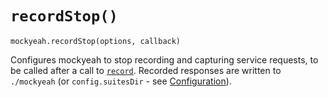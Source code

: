 # `recordStop()`

`mockyeah.recordStop(options, callback)`

Configures mockyeah to stop recording and capturing service requests,
to be called after a call to [`record`](./record.md).
Recorded responses are written to `./mockyeah`
(or `config.suitesDir` - see [Configuration](../Configuration.md)).
